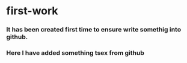# first-work
### It has been created first time to ensure write somethig into github.
### Here I have added something tsex from github
